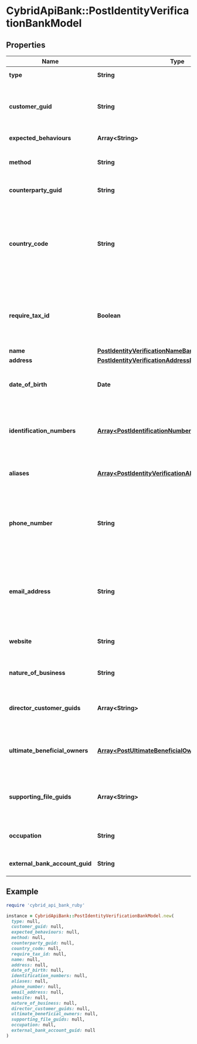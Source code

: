 # CybridApiBank::PostIdentityVerificationBankModel

## Properties

| Name | Type | Description | Notes |
| ---- | ---- | ----------- | ----- |
| **type** | **String** | The type of identity verification. |  |
| **customer_guid** | **String** | The customer&#39;s identifier. Required when type is kyc and method is attested_business_registration or type is kyc and method is attested_id_and_selfie. | [optional] |
| **expected_behaviours** | **Array&lt;String&gt;** | The optional expected behaviour to simulate. | [optional] |
| **method** | **String** | The identity verification method. Required when type is counterparty, type is kyc, or type is bank_account. | [optional] |
| **counterparty_guid** | **String** | The counterparty&#39;s identifier. Required when type is counterparty. | [optional] |
| **country_code** | **String** | The ISO 3166 country 2-Alpha country the customer is being verified in. If not present, will default to the Bank&#39;s configured country code. Optional when type is kyc and method is id_and_selfie, type is kyc and method is tax_id_and_selfie, or type is kyc and method is business_registration. | [optional] |
| **require_tax_id** | **Boolean** | Whether the collection of the tax id is required during identity verification. This will default to SSN in USA and SIN in Canada. It&#39;s not used elsewhere. Optional when type is kyc and method is id_and_selfie. | [optional][default to false] |
| **name** | [**PostIdentityVerificationNameBankModel**](PostIdentityVerificationNameBankModel.md) |  | [optional] |
| **address** | [**PostIdentityVerificationAddressBankModel**](PostIdentityVerificationAddressBankModel.md) |  | [optional] |
| **date_of_birth** | **Date** | The customer&#39;s date of birth. Required when type is kyc and method is attested or type is kyc and method is attested_id_and_selfie. | [optional] |
| **identification_numbers** | [**Array&lt;PostIdentificationNumberBankModel&gt;**](PostIdentificationNumberBankModel.md) | The customer&#39;s identification numbers. Required when type is kyc and method is attested, type is kyc and method is attested_business_registration, or type is kyc and method is attested_id_and_selfie. | [optional] |
| **aliases** | [**Array&lt;PostIdentityVerificationAliasesInnerBankModel&gt;**](PostIdentityVerificationAliasesInnerBankModel.md) | The aliases of the customer. Optional when type is kyc and method is attested_business_registration. | [optional] |
| **phone_number** | **String** | The customer&#39;s phone number. Required when type is kyc and method is attested_business_registration or type is kyc and method is attested_id_and_selfie. Optional when type is bank_account and method is attested_ownership. | [optional] |
| **email_address** | **String** | The customer&#39;s email address. Required when type is kyc and method is attested_business_registration or type is kyc and method is attested_id_and_selfie. Optional when type is bank_account and method is attested_ownership. | [optional] |
| **website** | **String** | The customer&#39;s website. Required when type is kyc and method is attested_business_registration. | [optional] |
| **nature_of_business** | **String** | The customer&#39;s nature of business. Required when type is kyc and method is attested_business_registration. | [optional] |
| **director_customer_guids** | **Array&lt;String&gt;** | The customer guids of the directors of the business Required when type is kyc and method is attested_business_registration. | [optional] |
| **ultimate_beneficial_owners** | [**Array&lt;PostUltimateBeneficialOwnerBankModel&gt;**](PostUltimateBeneficialOwnerBankModel.md) | The ultimate beneficial owners of the business with 10% or more ownership Required when type is kyc and method is attested_business_registration. | [optional] |
| **supporting_file_guids** | **Array&lt;String&gt;** | File guids supporting the verification Required when type is kyc and method is attested_business_registration or type is kyc and method is attested_id_and_selfie. | [optional] |
| **occupation** | **String** | The customer&#39;s occupation. Optional when type is kyc and method is attested_id_and_selfie. | [optional] |
| **external_bank_account_guid** | **String** | The external bank account&#39;s identifier. Required when type is bank_account. | [optional] |

## Example

```ruby
require 'cybrid_api_bank_ruby'

instance = CybridApiBank::PostIdentityVerificationBankModel.new(
  type: null,
  customer_guid: null,
  expected_behaviours: null,
  method: null,
  counterparty_guid: null,
  country_code: null,
  require_tax_id: null,
  name: null,
  address: null,
  date_of_birth: null,
  identification_numbers: null,
  aliases: null,
  phone_number: null,
  email_address: null,
  website: null,
  nature_of_business: null,
  director_customer_guids: null,
  ultimate_beneficial_owners: null,
  supporting_file_guids: null,
  occupation: null,
  external_bank_account_guid: null
)
```

